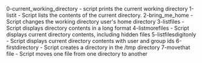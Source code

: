0-current_working_directory - script prints the current working directory
1-listit - Script lists the contents of the current directory.
2-bring_me_home - Script changes the working directory user's home directory
3-listfiles - Script displays directory contents in a long format
4-listmorefiles - Script displays current directory contents, including hidden files
5-listfilesdigitonly - Script displays current directory contents with user and group ids
6-firstdirectory - Script creates a directory in the /tmp directory
7-movethat file - Script moves one file from one directory to another 
